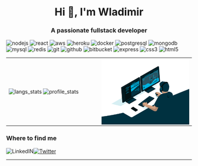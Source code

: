 <h1 align="center">Hi 👋, I'm Wladimir</h1>
<h3 align="center">A passionate fullstack developer</h3>

<p>
  <img height="45" src="https://devicon.dev/devicon.git/icons/nodejs/nodejs-original.svg" alt="nodejs"/>
  <img height="45" src="https://devicon.dev/devicon.git/icons/react/react-original.svg" alt="react"/>
  <img height="45" src="https://devicon.dev/devicon.git/icons/amazonwebservices/amazonwebservices-original.svg" alt="aws"/>
  <img height="45" src="https://devicon.dev/devicon.git/icons/heroku/heroku-original.svg" alt="heroku"/>
  <img height="45" src="https://devicon.dev/devicon.git/icons/docker/docker-original.svg" alt="docker"/>
  <img height="45" src="https://devicon.dev/devicon.git/icons/postgresql/postgresql-original.svg" alt="postgresql"/>
  <img height="45" src="https://devicon.dev/devicon.git/icons/mongodb/mongodb-original.svg" alt="mongodb"/>
  <img height="45" src="https://devicon.dev/devicon.git/icons/mysql/mysql-original.svg" alt="mysql"/>
  <img height="45" src="https://devicon.dev/devicon.git/icons/redis/redis-original.svg" alt="redis"/>
  <img height="45" src="https://devicon.dev/devicon.git/icons/git/git-original.svg" alt="git"/>
  <img height="45" src="https://devicon.dev/devicon.git/icons/github/github-original.svg" alt="github"/>
  <img height="45" src="https://devicon.dev/devicon.git/icons/bitbucket/bitbucket-original.svg" alt="bitbucket"/>
  <img height="45" src="https://devicon.dev/devicon.git/icons/express/express-original.svg" alt="express"/>
  <img height="45" src="https://devicon.dev/devicon.git/icons/css3/css3-original.svg" alt="css3"/>
  <img height="45" src="https://devicon.dev/devicon.git/icons/html5/html5-original.svg" alt="html5"/>
</p>

<table>
<tr>
  <td width="50%">
    <img src="https://github-readme-stats.vercel.app/api/top-langs/?username=wladimirgrf&layout=compact&hide_border=true" alt="langs_stats" />
    <img src="https://github-readme-stats.vercel.app/api?username=wladimirgrf&show_icons=true&hide_border=true" alt="profile_stats" />
  </td>
  <td width="50%"><img align="right" alt="GIF" src=".github/assets/coding.gif"  /></td>
</tr>
<table>

<h3>Where to find me</h3>
<p>
  <a href="https://www.linkedin.com/in/wladimir-filho"><img align="left" alt="LinkedIN" src="https://img.shields.io/badge/LinkedIn-0077B5?style=for-the-badge&logo=linkedin&logoColor=white" /></a>
   <a href="https://twitter.com/wladimirgrf" target="_blank"><img alt="Twitter" src="https://img.shields.io/badge/twitter-%231DA1F2.svg?&style=for-the-badge&logo=twitter&logoColor=white" /></a>
</p>


-----------------

<p align="center">
  

</p>
